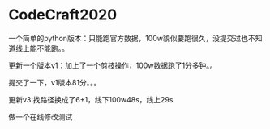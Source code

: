 # CodeCraft2020
一个简单的python版本：只能跑官方数据，100w貌似要跑很久，没提交过也不知道线上能不能跑。。  

更新一个版本v1：加上了一个剪枝操作，100w数据跑了1分多钟。。  

提交了一下，v1版本81分。。。  

更新v3:找路径换成了6+1，线下100w48s，线上29s
 
做一个在线修改测试
